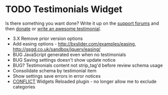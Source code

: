 # TODO Testimonials Widget

Is there something you want done? Write it up on the [support forums](http://wordpress.org/support/plugin/testimonials-widget) and then [donate](http://aihr.us/about-aihrus/donate/) or [write an awesome testimonial](http://aihr.us/about-aihrus/testimonials/add-testimonial/).

* 3.X Remove prior version options
* Add easing options - http://bxslider.com/examples/easing, http://gsgd.co.uk/sandbox/jquery/easing/
* BUG JavaScript generated even when no testimonials
* BUG Saving settings doesn't show update notice
* BUG? Testimonials content not strip_tag'd before review schema usage
* Consolidate schema by testimonial item 
* Show settings save errors in error notices
* [CONFLICT](https://aihrus.zendesk.com/agent/#/tickets/562) Widgets Reloaded plugin - no longer allow me to exclude categories
